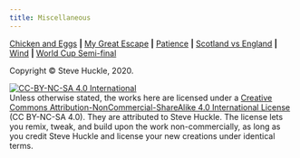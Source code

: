```yaml
---
title: Miscellaneous
---
```


[Chicken and Eggs](/posts/misc/WestHamvEverton) **&#124;** [My Great Escape](/posts/misc/MyGreatEscape) **&#124;** [Patience](/posts/misc/Patience) **&#124;** [Scotland vs England](/posts/misc/ScotlandEngland) **&#124;** [Wind](/posts/misc/Wind) **&#124;** [World Cup Semi-final](/posts/misc/WorldCupSemi)

Copyright © Steve Huckle, 2020.

<a rel="license" href="http://creativecommons.org/licenses/by-nc-sa/4.0/"><img alt="CC-BY-NC-SA 4.0 International" style="border-width:0" src="https://i.creativecommons.org/l/by-nc-sa/4.0/88x31.png" /></a><br />
Unless otherwise stated, the works here are licensed under a [Creative Commons Attribution-NonCommercial-ShareAlike 4.0 International License](https://creativecommons.org/licenses/by-nc-sa/4.0/) (CC BY-NC-SA 4.0). They are attributed to Steve Huckle. The license lets you remix, tweak, and build upon the work non-commercially, as long as you credit Steve Huckle and license your new creations under identical terms.
